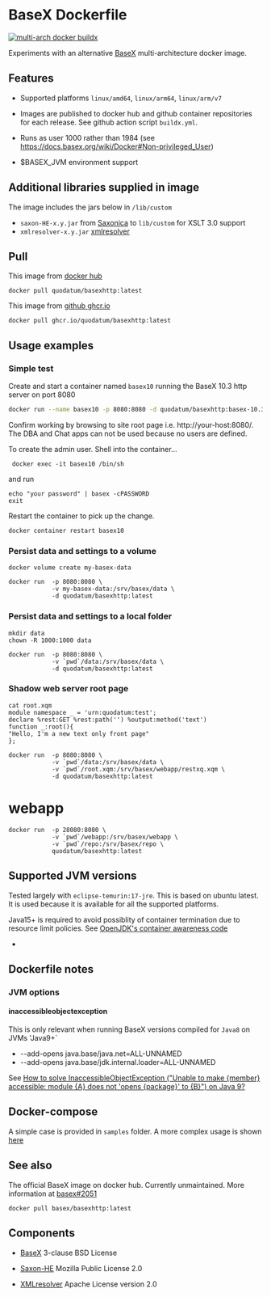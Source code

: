 # BaseX Dockerfile
[![multi-arch docker buildx](https://github.com/Quodatum/basex-docker/actions/workflows/buildx.yml/badge.svg)](https://github.com/Quodatum/basex-docker/actions/workflows/buildx.yml)

Experiments with an alternative [BaseX](https://basex.org)  multi-architecture docker image. 


## Features

- Supported platforms `linux/amd64`, `linux/arm64`, `linux/arm/v7`
- Images are published to docker hub and github container repositories for each release. See github action script `buildx.yml`.

- Runs as user 1000 rather than 1984 (see https://docs.basex.org/wiki/Docker#Non-privileged_User)
- $BASEX_JVM environment support

## Additional libraries supplied in image
The image includes the jars below in `/lib/custom`
-  `saxon-HE-x.y.jar` from [Saxonica](https://www.saxonica.com/products/products.xml) to `lib/custom` for XSLT 3.0 support
- `xmlresolver-x.y.jar` [xmlresolver](https://github.com/xmlresolver/xmlresolver/releases)

## Pull
This image from [docker hub](https://hub.docker.com/r/quodatum/basexhttp)
```
docker pull quodatum/basexhttp:latest
```

This image from [github ghcr.io](https://github.com/Quodatum/basex-docker/pkgs/container/basexhttp)
```
docker pull ghcr.io/quodatum/basexhttp:latest
```


## Usage examples

### Simple test 
Create and start a container named `basex10` running the BaseX 10.3 http server on port 8080

```bash
docker run --name basex10 -p 8080:8080 -d quodatum/basexhttp:basex-10.3 
```
Confirm working by browsing to site root page i.e. http://your-host:8080/.
The DBA and Chat apps can not be used because no users are defined.

To create the admin user. Shell into the container...
```
 docker exec -it basex10 /bin/sh
```
and run
```
echo "your password" | basex -cPASSWORD
exit
```
Restart the container to pick up the change.

```
docker container restart basex10
```



### Persist data and settings to a volume
```
docker volume create my-basex-data 

docker run  -p 8080:8080 \
            -v my-basex-data:/srv/basex/data \
            -d quodatum/basexhttp:latest 
```
### Persist data and settings to a local folder
```
mkdir data 
chown -R 1000:1000 data

docker run  -p 8080:8080 \
            -v `pwd`/data:/srv/basex/data \
            -d quodatum/basexhttp:latest 
```
### Shadow web server root page
```
cat root.xqm
module namespace _ = 'urn:quodatum:test';
declare %rest:GET %rest:path('') %output:method('text')
function _:root(){
"Hello, I'm a new text only front page"
};

docker run  -p 8080:8080 \
            -v `pwd`/data:/srv/basex/data \
            -v `pwd`/root.xqm:/srv/basex/webapp/restxq.xqm \
            -d quodatum/basexhttp:latest
```
# webapp
```
docker run  -p 28080:8080 \
            -v `pwd`/webapp:/srv/basex/webapp \
            -v `pwd`/repo:/srv/basex/repo \
            quodatum/basexhttp:latest
```
## Supported JVM versions
Tested largely with `eclipse-temurin:17-jre`. This is based on ubuntu latest. It is used because it is available for all the supported platforms.

Java15+ is required to avoid possiblity of container termination due to resource limit policies.
See [OpenJDK's container awareness code](https://developers.redhat.com/articles/2022/04/19/java-17-whats-new-openjdks-container-awareness#recent_changes_in_openjdk_s_container_awareness_code)

* 
## Dockerfile notes

### JVM options
#### inaccessibleobjectexception
This is only relevant when running BaseX versions compiled for `Java8` on JVMs 'Java9+`
* --add-opens java.base/java.net=ALL-UNNAMED 
* --add-opens java.base/jdk.internal.loader=ALL-UNNAMED
 
See [How to solve InaccessibleObjectException ("Unable to make {member} accessible: module {A} does not 'opens {package}' to {B}") on Java 9?](https://stackoverflow.com/questions/41265266/how-to-solve-inaccessibleobjectexception-unable-to-make-member-accessible-m)



## Docker-compose
A simple case is provided in `samples` folder.
A more complex usage is shown [here](https://github.com/willhoeft-it/basex-oauth2/blob/8b9a830a6864dbfdb26abdcc9f34f6480c81f786/docker-compose.yml#L82)
## See also
The official BaseX image on docker hub. Currently unmaintained. More information at
 [basex#2051](https://github.com/BaseXdb/basex/issues/2051)
```
docker pull basex/basexhttp:latest
```

## Components
* [BaseX](https://basex.org/about/open-source/) 3-clause BSD License

* [Saxon-HE](https://sourceforge.net/projects/saxon/) Mozilla Public License 2.0 

* [XMLresolver](https://github.com/xmlresolver/xmlresolver) Apache License version 2.0
